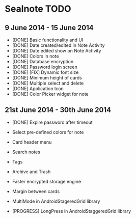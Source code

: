Sealnote TODO
=============

9 June 2014 - 15 June 2014
--------------------------

* [DONE] Basic functionality and UI
* [DONE] Date created/edited in Note Activity
* [DONE] Date edited show on Note Activity
* [DONE] Colors in note
* [DONE] Database encryption
* [DONE] Password login screen
* [DONE] [FIX] Dynamic font size
* [DONE] Minimum height of cards
* [DONE] Multiple select and delete
* [DONE] Application Icon
* [DONE] Color Picker widget for note

21st June 2014 - 30th June 2014
-------------------------------
* [DONE] Expire password after timeout
* Select pre-defined colors for note
* Card header menu
* Search notes


* Tags
* Archive and Trash
* Faster encrypted storage engine
* Margin between cards

* MultiMode in AndroidStageredGrid library
* [PROGRESS] LongPress in AndroidStaggeredGrid library
